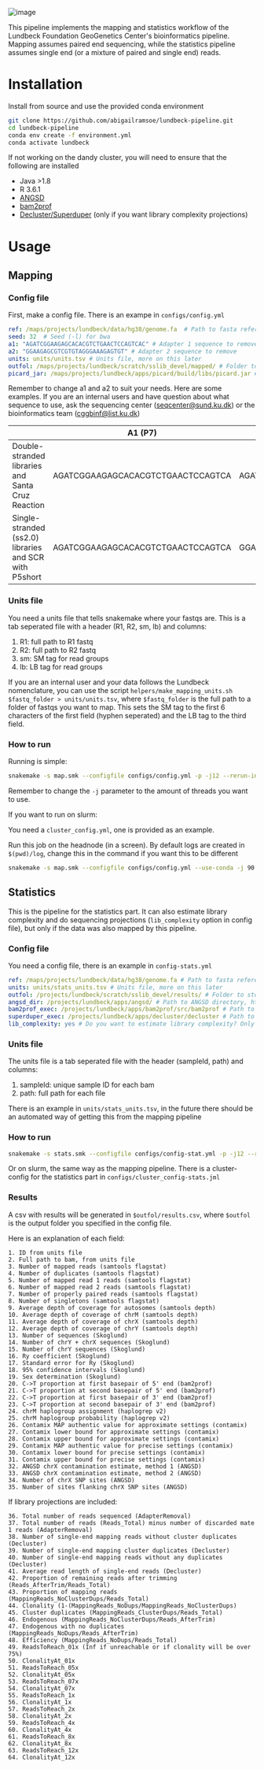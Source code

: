 ![image](https://github.com/abigailramsoe/lundbeck-pipeline/assets/28560412/f96f3a70-7c3d-4398-97fd-e136a129378e)

This pipeline implements the mapping and statistics workflow of the Lundbeck Foundation GeoGenetics Center's bioinformatics pipeline. Mapping assumes paired end sequencing, while the statistics pipeline assumes single end (or a mixture of paired and single end) reads.

# Installation

Install from source and use the provided conda environment
```bash
git clone https://github.com/abigailramsoe/lundbeck-pipeline.git
cd lundbeck-pipeline
conda env create -f environment.yml
conda activate lundbeck
```

If not working on the dandy cluster, you will need to ensure that the following are installed
* Java >1.8
* R 3.6.1
* [ANGSD](https://github.com/ANGSD/angsd)
* [bam2prof](https://github.com/grenaud/bam2prof)
* [Decluster/Superduper](https://github.com/ANGSD/decluster) (only if you want library complexity projections)


# Usage

## Mapping

### Config file

First, make a config file.  There is an exampe in `configs/config.yml`

```yaml
ref: /maps/projects/lundbeck/data/hg38/genome.fa  # Path to fasta reference genome
seed: 32  # Seed (-l) for bwa
a1: "AGATCGGAAGAGCACACGTCTGAACTCCAGTCAC" # Adapter 1 sequence to remove
a2: "GGAAGAGCGTCGTGTAGGGAAAGAGTGT" # Adapter 2 sequence to remove
units: units/units.tsv # Units file, more on this later
outfol: /maps/projects/lundbeck/scratch/sslib_devel/mapped/ # Folder to write mapped files to
picard_jar: /maps/projects/lundbeck/apps/picard/build/libs/picard.jar # Path to Picard jar file 
 ```

Remember to change a1 and a2 to suit your needs.
Here are some examples. If you are an internal users and have question about what sequence to use, ask the sequencing center (seqcenter@sund.ku.dk) or the bioinformatics team (cggbinf@list.ku.dk)

|| A1 (P7) | A2 (P5) |
| --- | --- | --- |
|Double-stranded libraries and Santa Cruz Reaction|AGATCGGAAGAGCACACGTCTGAACTCCAGTCA|AGATCGGAAGAGCGTCGTGTAGGGAAAGAGTGT|
Single-stranded (ss2.0) libraries and SCR with P5short|AGATCGGAAGAGCACACGTCTGAACTCCAGTCA|GGAAGAGCGTCGTGTAGGGAAAGAGTGT|



### Units file

You need a units file that tells snakemake where your fastqs are. This is a tab seperated file with a header (R1, R2, sm, lb) and columns:
1. R1: full path to R1 fastq
2. R2: full path to R2 fastq
3. sm: SM tag for read groups
4. lb: LB tag for read groups

If you are an internal user and your data follows the Lundbeck nomenclature, you can use the script `helpers/make_mapping_units.sh $fastq_folder > units/units.tsv`, where `$fastq_folder` is the full path to a folder of fastqs you want to map. This sets the SM tag to the first 6 characters of the first field (hyphen seperated) and the LB tag to the third field.

### How to run

Running is simple:
```bash
snakemake -s map.smk --configfile configs/config.yml -p -j12 --rerun-incomplete
```
Remember to change the `-j` parameter to the amount of threads you want to use.

If you want to run on slurm:

You need a `cluster_config.yml`, one is provided as an example.

Run this job on the headnode (in a screen). By default logs are created in `$(pwd)/log`, change this in the command if you want this to be different

```bash
snakemake -s map.smk --configfile configs/config.yml --use-conda -j 90 --cluster-config configs/cluster_config.yml --cluster "sbatch --export=ALL -t {cluster.time} --ntasks-per-node {cluster.ntasks_per_node} --nodes {cluster.nodes} --cpus-per-task {cluster.cpus_per_task} --mem {cluster.memory} --partition {cluster.partition} --job-name {rulename}.{jobid} --output=$(pwd)/log/slurm-%j.out" --conda-frontend mamba --latency-wait 60  --rerun-incomplete --rerun-triggers mtime --conda-frontend mamba
```

## Statistics

This is the pipeline for the statistics part. It can also estimate library complexity and do sequencing projections (`lib_complexity` option in config file), but only if the data was also mapped by this pipeline.

### Config file
You need a config file, there is an example in `config-stats.yml`

```yaml
ref: /maps/projects/lundbeck/data/hg38/genome.fa # Path to fasta reference genome
units: units/stats_units.tsv # Units file, more on this later
outfol: /projects/lundbeck/scratch/sslib_devel/results/ # Folder to store the results
angsd_dir: /projects/lundbeck/apps/angsd/ # Path to ANGSD directory, https://github.com/ANGSD/angsd
bam2prof_exec: /projects/lundbeck/apps/bam2prof/src/bam2prof # Path to bam2prof executable https://github.com/grenaud/bam2prof
superduper_exec: /projects/lundbeck/apps/decluster/decluster # Path to decluster executable https://github.com/ANGSD/decluster
lib_complexity: yes # Do you want to estimate library complexity? Only available if mapped by this pipeline
```

### Units file

The units file is a tab seperated file with the header (sampleId, path) and columns:
1. sampleId: unique sample ID for each bam
2. path: full path for each file

There is an example in `units/stats_units.tsv`, in the future there should be an automated way of getting this from the mapping pipeline

### How to run

```bash
snakemake -s stats.smk --configfile configs/config-stat.yml -p -j12 --rerun-incomplete
```

Or on slurm, the same way as the mapping pipeline. There is a cluster-config for the statistics part in `configs/cluster_config-stats.jml`

### Results

A csv with results will be generated in `$outfol/results.csv`, where `$outfol` is the output folder you specified in the config file.

Here is an explanation of each field:

```
1. ID from units file
2. Full path to bam, from units file
3. Number of mapped reads (samtools flagstat)
4. Number of duplicates (samtools flagstat)
5. Number of mapped read 1 reads (samtools flagstat)
6. Number of mapped read 2 reads (samtools flagstat)
7. Number of properly paired reads (samtools flagstat)
8. Number of singletons (samtools flagstat)
9. Average depth of coverage for autosomes (samtools depth)
10. Average depth of coverage of chrM (samtools depth)
11. Average depth of coverage of chrX (samtools depth)
12. Average depth of coverage of chrY (samtools depth)
13. Number of sequences (Skoglund)
14. Number of chrY + chrX sequences (Skoglund)
15. Number of chrY sequences (Skoglund)
16. Ry coefficient (Skoglund)
17. Standard error for Ry (Skoglund)
18. 95% confidence intervals (Skoglund)
19. Sex determination (Skoglund)
20. C->T proportion at first basepair of 5' end (bam2prof)
21. C->T proportion at second basepair of 5' end (bam2prof)
22. C->T proportion at first basepair of 3' end (bam2prof)
23. C->T proportion at second basepair of 3' end (bam2prof)
24. chrM haplogroup assignment (haplogrep v2)
25. chrM haplogroup probability (haplogrep v2)
26. Contamix MAP authentic value for approximate settings (contamix)
27. Contamix lower bound for approximate settings (contamix)
28. Contamix upper bound for approximate settings (contamix)
29. Contamix MAP authentic value for precise settings (contamix)
30. Contamix lower bound for precise settings (contamix)
31. Contamix upper bound for precise settings (contamix)
32. ANGSD chrX contamination estimate, method 1 (ANGSD)
33. ANGSD chrX contamination estimate, method 2 (ANGSD)
34. Number of chrX SNP sites (ANGSD)
35. Number of sites flanking chrX SNP sites (ANGSD)
```

If library projections are included:

```
36. Total number of reads sequenced (AdapterRemoval)
37. Total number of reads (Reads_Total) minus number of discarded mate 1 reads (AdapterRemoval)
38. Number of single-end mapping reads without cluster duplicates (Decluster)
39. Number of single-end mapping cluster duplicates (Decluster)
40. Number of single-end mapping reads without any duplicates (Decluster)
41. Average read length of single-end reads (Decluster)
42. Proportion of remaining reads after trimming (Reads_AfterTrim/Reads_Total)
43. Proportion of mapping reads (MappingReads_NoClusterDups/Reads_Total)
44. Clonality (1-(MappingReads_NoDups/MappingReads_NoClusterDups)
45. Cluster duplicates (MappingReads_ClusterDups/Reads_Total)
46. Endogenous (MappingReads_NoClusterDups/Reads_AfterTrim)
47. Endogenous with no duplicates (MappingReads_NoDups/Reads_AfterTrim)
48. Efficiency (MappingReads_NoDups/Reads_Total)
49. ReadsToReach_01x (Inf if unreachable or if clonality will be over 75%)
50. ClonalityAt_01x
51. ReadsToReach_05x
52. ClonalityAt_05x
53. ReadsToReach_07x
54. ClonalityAt_07x
55. ReadsToReach_1x
56. ClonalityAt_1x
57. ReadsToReach_2x
58. ClonalityAt_2x
59. ReadsToReach_4x
60. ClonalityAt_4x
61. ReadsToReach_8x
62. ClonalityAt_8x
63. ReadsToReach_12x
64. ClonalityAt_12x
```
